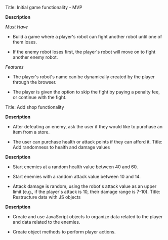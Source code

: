 Title: Initial game functionality - MVP

**Description**

_Must Have_

- Build a game where a player's robot can fight another robot until one of them loses.

- If the enemy robot loses first, the player's robot will move on to fight another enemy robot.

_Features_

- The player's robot's name can be dynamically created by the player through the browser.

- The player is given the option to skip the fight by paying a penalty fee, or continue with the fight.

Title: Add shop functionality

**Description**

- After defeating an enemy, ask the user if they would like to purchase an item from a store.

- The user can purchase health or attack points if they can afford it.
Title: Add randomness to health and damage values

**Description**

- Start enemies at a random health value between 40 and 60.

- Start enemies with a random attack value between 10 and 14.

- Attack damage is random, using the robot's attack value as an upper limit (e.g., if the player's attack is 10, their damage range is 7-10).
Title: Restructure data with JS objects

**Description**

- Create and use JavaScript objects to organize data related to the player and data related to the enemies.

- Create object methods to perform player actions.
